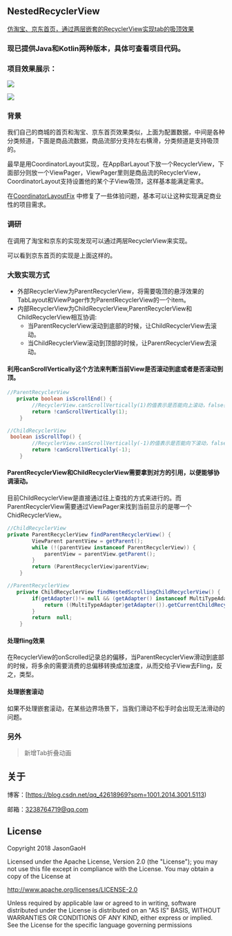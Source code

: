 ## NestedRecyclerView

[仿淘宝、京东首页，通过两层嵌套的RecyclerView实现tab的吸顶效果](https://blog.csdn.net/qq_42618969?spm=1001.2014.3001.5113)

### 现已提供Java和Kotlin两种版本，具体可查看项目代码。

### 项目效果展示：

![](./gif/nested_recyclerview_1.gif)

![](./gif/nested_recyclerview_2.gif)

### 背景
我们自己的商城的首页和淘宝、京东首页效果类似，上面为配置数据，中间是各种分类频道，下面是商品流数据，商品流部分支持左右横滑，分类频道是支持吸顶的。

最早是用CoordinatorLayout实现，在AppBarLayout下放一个RecyclerView，下面部分则放一个ViewPager，ViewPager里则是商品流的RecyclerView，CoordinatorLayout支持设置他的某个子View吸顶，这样基本能满足需求。

在[CoordinatorLayoutFix](https://github.com/JasonGaoH/CoordinatorLayoutFix) 中修复了一些体验问题，基本可以让这种实现满足商业性的项目需求。

### 调研

在调用了淘宝和京东的实现发现可以通过两层RecyclerView来实现。

可以看到京东首页的实现是上面这样的。

### 大致实现方式

- 外部RecyclerView为ParentRecyclerView，将需要吸顶的悬浮效果的TabLayout和ViewPager作为ParentRecyclerView的一个item。
- 内部RecyclerView为ChildRecyclerView,ParentRecyclerView和ChildRecyclerView相互协调:
  - 当ParentRecyclerView滚动到底部的时候，让ChildRecyclerView去滚动。
  - 当ChildRecyclerView滚动到顶部的时候，让ParentRecyclerView去滚动。

#### 利用canScrollVertically这个方法来判断当前View是否滚动到底或者是否滚动到顶。

```java
//ParentRecyclerView
   private boolean isScrollEnd() {
        //RecyclerView.canScrollVertically(1)的值表示是否能向上滚动，false表示已经滚动到底部
        return !canScrollVertically(1);
    }

```

```java
//ChildRecyclerView
 boolean isScrollTop() {
        //RecyclerView.canScrollVertically(-1)的值表示是否能向下滚动，false表示已经滚动到顶部
        return !canScrollVertically(-1);
    }
```
#### ParentRecyclerView和ChildRecyclerView需要拿到对方的引用，以便能够协调滚动。

目前ChildRecyclerView是直接通过往上查找的方式来进行的。而ParentRecyclerView需要通过ViewPager来找到当前显示的是哪一个ChidRecyclerView。

```java
//ChildRecyclerView
private ParentRecyclerView findParentRecyclerView() {
        ViewParent parentView = getParent();
        while (!(parentView instanceof ParentRecyclerView)) {
            parentView = parentView.getParent();
        }
        return (ParentRecyclerView)parentView;
    }
```

```java
//ParentRecyclerView
   private ChildRecyclerView findNestedScrollingChildRecyclerView() {
        if(getAdapter()!= null && (getAdapter() instanceof MultiTypeAdapter)) {
            return ((MultiTypeAdapter)getAdapter()).getCurrentChildRecyclerView();
        }
        return  null;
    }
```

#### 处理fling效果
在RecyclerView的onScrolled记录总的偏移，当ParentRecyclerView滑动到底部的时候，将多余的需要消费的总偏移转换成加速度，从而交给子View去Fling，反之，类型。

#### 处理嵌套滚动
如果不处理嵌套滚动，在某些边界场景下，当我们滑动不松手时会出现无法滑动的问题。

### 另外 
> 新增Tab折叠动画


关于
--

博客：[https://blog.csdn.net/qq_42618969?spm=1001.2014.3001.5113)

邮箱：3238764719@qq.com

License
--
Copyright 2018 JasonGaoH

Licensed under the Apache License, Version 2.0 (the "License"); you may not use this file except in compliance with the License. You may obtain a copy of the License at

http://www.apache.org/licenses/LICENSE-2.0

Unless required by applicable law or agreed to in writing, software distributed under the License is distributed on an "AS IS" BASIS, WITHOUT WARRANTIES OR CONDITIONS OF ANY KIND, either express or implied. See the License for the specific language governing permissions
